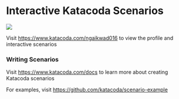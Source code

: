 # Interactive Katacoda Scenarios

[![](http://shields.katacoda.com/katacoda/ngaikwad016/count.svg)](https://www.katacoda.com/ngaikwad016 "Get your profile on Katacoda.com")

Visit https://www.katacoda.com/ngaikwad016 to view the profile and interactive scenarios

### Writing Scenarios
Visit https://www.katacoda.com/docs to learn more about creating Katacoda scenarios

For examples, visit https://github.com/katacoda/scenario-example
